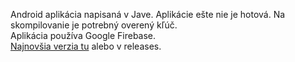 Android aplikácia napisaná v Jave.
Aplikácie ešte nie je hotová.
Na skompilovanie je potrebný overený kľúč.\
Aplikácia používa Google Firebase.\
[Najnovšia verzia tu](https://drive.google.com/open?id=1r8nxu5uUIVQlWvB9VMpPF9R3aJim-VmT) alebo v releases.
